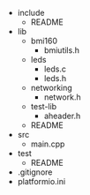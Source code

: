 - include
	- README
- lib
	- bmi160
		- bmiutils.h
	- leds
		- leds.c
		- leds.h
	- networking
		- network.h
	- test-lib
		- aheader.h
	- README
- src
	- main.cpp
- test
	- README
- .gitignore
- platformio.ini
